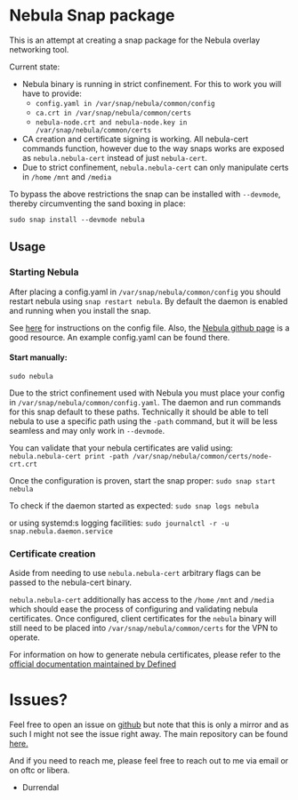 # Nebula Snap package

This is an attempt at creating a snap package for the Nebula overlay networking tool.

Current state:

* Nebula binary is running in strict confinement. For this to work you will have to provide:
  * `config.yaml in /var/snap/nebula/common/config`
  * `ca.crt in /var/snap/nebula/common/certs`
  * `nebula-node.crt and nebula-node.key in /var/snap/nebula/common/certs`
* CA creation and certificate signing is working. All nebula-cert commands function, however due to the way snaps works are exposed as `nebula.nebula-cert` instead of just `nebula-cert`.
* Due to strict confinement, `nebula.nebula-cert` can only manipulate certs in `/home` `/mnt` and `/media`

To bypass the above restrictions the snap can be installed with `--devmode`, thereby circumventing the sand boxing in place:

`sudo snap install --devmode nebula`

## Usage

### Starting Nebula
After placing a config.yaml in `/var/snap/nebula/common/config` you should restart nebula using `snap restart nebula`. By default the daemon is enabled and running when you install the snap.

See [here](https://arstechnica.com/gadgets/2019/12/how-to-set-up-your-own-nebula-mesh-vpn-step-by-step/) for instructions on the config file. Also, the [Nebula github page](https://github.com/slackhq/nebula) is a good resource. An example config.yaml can be found there.

#### Start manually:
`sudo nebula`

Due to the strict confinement used with Nebula you must place your config in `/var/snap/nebula/common/config.yaml`. The daemon and run commands for this snap default to these paths. Technically it should be able to tell nebula to use a specific path using the `-path` command, but it will be less seamless and may only work in `--devmode`.

You can validate that your nebula certificates are valid using:
`nebula.nebula-cert print -path /var/snap/nebula/common/certs/node-crt.crt`

Once the configuration is proven, start the snap proper:
`sudo snap start nebula`

To check if the daemon started as expected:
`sudo snap logs nebula`

or using systemd:s logging facilities:
`sudo journalctl -r -u snap.nebula.daemon.service`

### Certificate creation

Aside from needing to use `nebula.nebula-cert` arbitrary flags can be passed to the nebula-cert binary.

`nebula.nebula-cert` additionally has access to the `/home` `/mnt` and `/media` which should ease the process of configuring and validating nebula certificates. Once configured, client certificates for the `nebula` binary will still need to be placed into `/var/snap/nebula/common/certs` for the VPN to operate.

For information on how to generate nebula certificates, please refer to the [official documentation maintained by Defined](https://nebula.defined.net/docs/guides/quick-start/)

# Issues?

Feel free to open an issue on [github](https://github.com/durrendal/nebula-snap) but note that this is only a mirror and as such I might not see the issue right away.
The main repository can be found [here.](https://krei.lambdacreate.com/snap/nebula)

And if you need to reach me, please feel free to reach out to me via email or on oftc or libera.

- Durrendal

